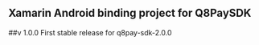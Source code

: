## Xamarin Android binding project for Q8PaySDK

##v 1.0.0
First stable release for q8pay-sdk-2.0.0


